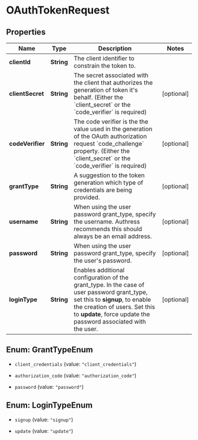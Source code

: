 # OAuthTokenRequest

## Properties

Name | Type | Description | Notes
------------ | ------------- | ------------- | -------------
**clientId** | **String** | The client identifier to constrain the token to. | 
**clientSecret** | **String** | The secret associated with the client that authorizes the generation of token it&#39;s behalf. (Either the &#x60;client_secret&#x60; or the &#x60;code_verifier&#x60; is required) | [optional] 
**codeVerifier** | **String** | The code verifier is the the value used in the generation of the OAuth authorization request &#x60;code_challenge&#x60; property. (Either the &#x60;client_secret&#x60; or the &#x60;code_verifier&#x60; is required) | [optional] 
**grantType** | **String** | A suggestion to the token generation which type of credentials are being provided. | [optional] 
**username** | **String** | When using the user password grant_type, specify the username. Authress recommends this should always be an email address. | [optional] 
**password** | **String** | When using the user password grant_type, specify the user&#39;s password. | [optional] 
**loginType** | **String** | Enables additional configuration of the grant_type. In the case of user password grant_type, set this to **signup**, to enable the creation of users. Set this to **update**, force update the password associated with the user. | [optional] 



## Enum: GrantTypeEnum


* `client_credentials` (value: `"client_credentials"`)

* `authorization_code` (value: `"authorization_code"`)

* `password` (value: `"password"`)





## Enum: LoginTypeEnum


* `signup` (value: `"signup"`)

* `update` (value: `"update"`)




